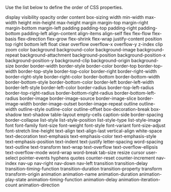 Use the list below to define the order of CSS properties.

display
visibility
opacity
order
content
box-sizing
width
min-width
max-width
height
min-height
max-height
margin
margin-top
margin-right
margin-bottom
margin-left
padding
padding-top
padding-right
padding-bottom
padding-left
align-content
align-items
align-self
flex
flex-flow
flex-basis
flex-direction
flex-grow
flex-shrink
flex-wrap
justify-content
position
top
right
bottom
left
float
clear
overflow
overflow-x
overflow-y
z-index
clip
zoom
color
background
background-color
background-image
background-repeat
background-attachment
background-position
background-position-x
background-position-y
background-clip
background-origin
background-size
border
border-width
border-style
border-color
border-top
border-top-width
border-top-style
border-top-color
border-right
border-right-width
border-right-style
border-right-color
border-bottom
border-bottom-width
border-bottom-style
border-bottom-color
border-left
border-left-width
border-left-style
border-left-color
border-radius
border-top-left-radius
border-top-right-radius
border-bottom-right-radius
border-bottom-left-radius
border-image
border-image-source
border-image-slice
border-image-width
border-image-outset
border-image-repeat
outline
outline-width
outline-style
outline-color
outline-offset
box-decoration-break
box-shadow
text-shadow
table-layout
empty-cells
caption-side
border-spacing
border-collapse
list-style
list-style-position
list-style-type
list-style-image
font
font-family
font-size
font-weight
font-style
font-variant
font-size-adjust
font-stretch
line-height
text-align
text-align-last
vertical-align
white-space
text-decoration
text-emphasis
text-emphasis-color
text-emphasis-style
text-emphasis-position
text-indent
text-justify
letter-spacing
word-spacing
text-outline
text-transform
text-wrap
text-overflow
text-overflow-ellipsis
text-overflow-mode
word-wrap
word-break
tab-size
resize
cursor
user-select
pointer-events
hyphens
quotes
counter-reset
counter-increment
nav-index
nav-up
nav-right
nav-down
nav-left
transition
transition-delay
transition-timing-function
transition-duration
transition-property
transform
transform-origin
animation
animation-name
animation-duration
animation-play-state
animation-timing-function
animation-delay
animation-iteration-count
animation-direction
